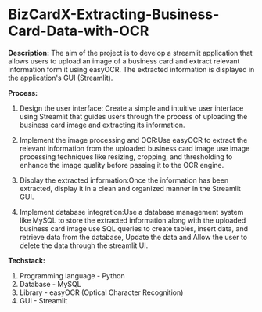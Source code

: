 # BizCardX-Extracting-Business-Card-Data-with-OCR

**Description:**
The aim of the project is to develop a streamlit application that allows users to upload an image of a business card and extract relevant information form it using easyOCR. The extracted information is displayed in the application's GUI (Streamlit).

**Process:**
1. Design the user interface: Create a simple and intuitive user interface using Streamlit that guides users through the process of uploading the business card image and extracting its information.

2. Implement the image processing and OCR:Use easyOCR to extract the relevant information from the uploaded business card image use image processing techniques like resizing, cropping, and thresholding to enhance the image quality before passing it to the OCR engine.

3. Display the extracted information:Once the information has been extracted, display it in a clean and organized manner in the Streamlit GUI.

4. Implement database integration:Use a database management system like MySQL to store the extracted information along with the uploaded business card image use SQL queries to create tables, insert data, and retrieve data from the database, Update the data and Allow the user to delete the data through the streamlit UI.

**Techstack:**
1. Programming language - Python
2. Database - MySQL
3. Library - easyOCR (Optical Character Recognition)
4. GUI - Streamlit
